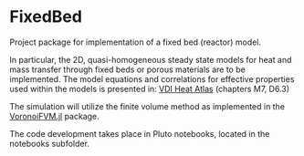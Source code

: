 # FixedBed
Project package for implementation of a fixed bed (reactor) model.

In particular, the 2D, quasi-homogeneous steady state models for heat and mass transfer through fixed beds or porous materials are to be implemented. The model equations and correlations for effective properties used within the models is presented in:
[VDI Heat Atlas](https://link.springer.com/referencework/10.1007/978-3-540-77877-6)
(chapters M7, D6.3)


The simulation will utilize the finite volume method as implemented in the
[VoronoiFVM.jl](https://github.com/j-fu/VoronoiFVM.jl) package.

The code development takes place in Pluto notebooks, located in the notebooks 
subfolder.
